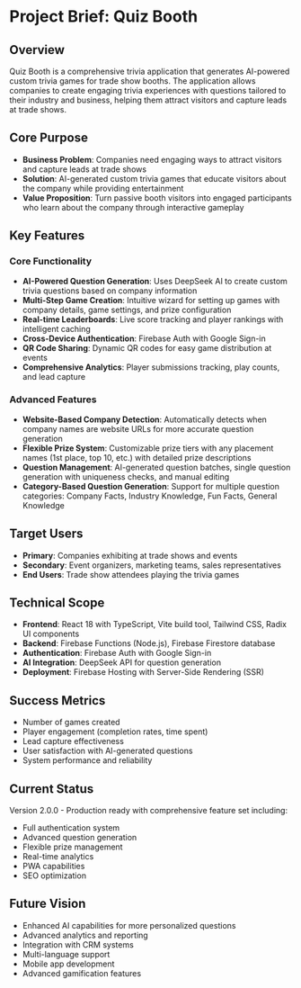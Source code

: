 # Project Brief: Quiz Booth

## Overview

Quiz Booth is a comprehensive trivia application that generates AI-powered custom trivia games for trade show booths. The application allows companies to create engaging trivia experiences with questions tailored to their industry and business, helping them attract visitors and capture leads at trade shows.

## Core Purpose

- **Business Problem**: Companies need engaging ways to attract visitors and capture leads at trade shows
- **Solution**: AI-generated custom trivia games that educate visitors about the company while providing entertainment
- **Value Proposition**: Turn passive booth visitors into engaged participants who learn about the company through interactive gameplay

## Key Features

### Core Functionality

- **AI-Powered Question Generation**: Uses DeepSeek AI to create custom trivia questions based on company information
- **Multi-Step Game Creation**: Intuitive wizard for setting up games with company details, game settings, and prize configuration
- **Real-time Leaderboards**: Live score tracking and player rankings with intelligent caching
- **Cross-Device Authentication**: Firebase Auth with Google Sign-in
- **QR Code Sharing**: Dynamic QR codes for easy game distribution at events
- **Comprehensive Analytics**: Player submissions tracking, play counts, and lead capture

### Advanced Features

- **Website-Based Company Detection**: Automatically detects when company names are website URLs for more accurate question generation
- **Flexible Prize System**: Customizable prize tiers with any placement names (1st place, top 10, etc.) with detailed prize descriptions
- **Question Management**: AI-generated question batches, single question generation with uniqueness checks, and manual editing
- **Category-Based Question Generation**: Support for multiple question categories: Company Facts, Industry Knowledge, Fun Facts, General Knowledge

## Target Users

- **Primary**: Companies exhibiting at trade shows and events
- **Secondary**: Event organizers, marketing teams, sales representatives
- **End Users**: Trade show attendees playing the trivia games

## Technical Scope

- **Frontend**: React 18 with TypeScript, Vite build tool, Tailwind CSS, Radix UI components
- **Backend**: Firebase Functions (Node.js), Firebase Firestore database
- **Authentication**: Firebase Auth with Google Sign-in
- **AI Integration**: DeepSeek API for question generation
- **Deployment**: Firebase Hosting with Server-Side Rendering (SSR)

## Success Metrics

- Number of games created
- Player engagement (completion rates, time spent)
- Lead capture effectiveness
- User satisfaction with AI-generated questions
- System performance and reliability

## Current Status

Version 2.0.0 - Production ready with comprehensive feature set including:

- Full authentication system
- Advanced question generation
- Flexible prize management
- Real-time analytics
- PWA capabilities
- SEO optimization

## Future Vision

- Enhanced AI capabilities for more personalized questions
- Advanced analytics and reporting
- Integration with CRM systems
- Multi-language support
- Mobile app development
- Advanced gamification features
